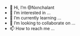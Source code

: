 - 👋 Hi, I’m @Nxnchalant
- 👀 I’m interested in ...
- 🌱 I’m currently learning ...
- 💞️ I’m looking to collaborate on ...
- 📫 How to reach me ...

<!---
Nxnchalant/Nxnchalant is a ✨ special ✨ repository because its `README.md` (this file) appears on your GitHub profile.
You can click the Preview link to take a look at your changes.
--->
